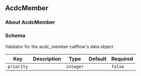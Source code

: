 ## AcdcMember

### About AcdcMember

### Schema

Validator for the acdc_member callflow's data object

Key | Description | Type | Default | Required
--- | ----------- | ---- | ------- | --------
`priority` |  | `integer` |   | `false`
